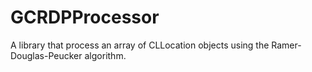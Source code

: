 GCRDPProcessor
==============

A library that process an array of CLLocation objects using the Ramer-Douglas-Peucker algorithm.
